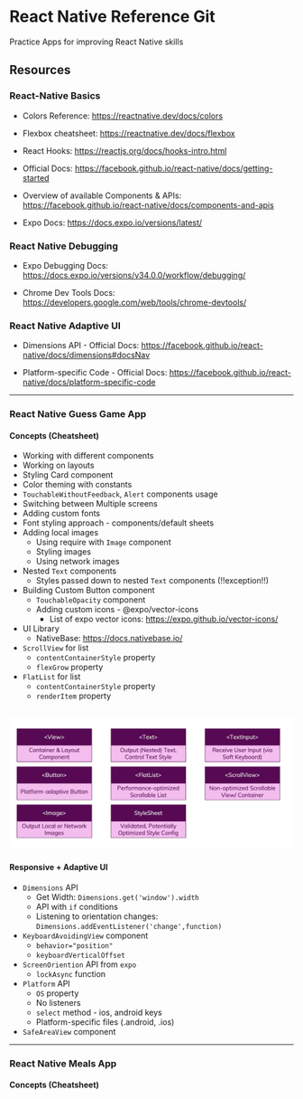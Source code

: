 # React Native Reference Git 
Practice Apps for improving React Native skills

## Resources

### React-Native Basics

- Colors Reference: https://reactnative.dev/docs/colors

- Flexbox cheatsheet: https://reactnative.dev/docs/flexbox

- React Hooks: https://reactjs.org/docs/hooks-intro.html

- Official Docs: https://facebook.github.io/react-native/docs/getting-started

- Overview of available Components & APIs: https://facebook.github.io/react-native/docs/components-and-apis

- Expo Docs: https://docs.expo.io/versions/latest/

### React Native Debugging

- Expo Debugging Docs: https://docs.expo.io/versions/v34.0.0/workflow/debugging/

- Chrome Dev Tools Docs: https://developers.google.com/web/tools/chrome-devtools/

### React Native Adaptive UI

- Dimensions API - Official Docs: https://facebook.github.io/react-native/docs/dimensions#docsNav

- Platform-specific Code - Official Docs: https://facebook.github.io/react-native/docs/platform-specific-code

---
### React Native Guess Game App

#### Concepts (Cheatsheet)

- Working with different components
- Working on layouts
- Styling Card component
- Color theming with constants
- ``TouchableWithoutFeedback``, ``Alert`` components usage
- Switching between Multiple screens
- Adding custom fonts
- Font styling approach - components/default sheets
- Adding local images
    - Using require with ``Image`` component
    - Styling images
    - Using network images
- Nested ``Text`` components
    - Styles passed down to nested ``Text`` components (!!exception!!)
- Building Custom Button component
    - ``TouchableOpacity`` component
    - Adding custom icons - @expo/vector-icons
        - List of expo vector icons: https://expo.github.io/vector-icons/
- UI Library
    - NativeBase: https://docs.nativebase.io/
- ``ScrollView`` for list
    - ``contentContainerStyle`` property
    - ``flexGrow`` property
- ``FlatList`` for list
    - ``contentContainerStyle`` property
    - ``renderItem`` property

![concepts](imgs/concepts.png)
---
#### Responsive + Adaptive UI

- ``Dimensions`` API
    - Get Width: ``Dimensions.get('window').width``
    - API with `if` conditions
    - Listening to orientation changes: ``Dimensions.addEventListener('change',function)``
- ``KeyboardAvoidingView`` component
    - ``behavior="position"``
    - ``keyboardVerticalOffset``
- ``ScreenOriention`` API from ``expo``
    - ``lockAsync`` function
- ``Platform`` API
    - ``OS`` property
    - No listeners
    - ``select`` method - ios, android keys
    - Platform-specific files (.android, .ios)
- ``SafeAreaView`` component

---
### React Native Meals App

#### Concepts (Cheatsheet)

